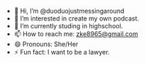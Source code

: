 - 👋 Hi, I’m @duoduojustmessingaround
- 👀 I’m interested in create my own podcast.
- 🌱 I’m currently studing in highschool.
- 📫 How to reach me: zke8965@gmail.com
- 😄 Pronouns: She/Her
- ⚡ Fun fact: I want to be a lawyer.

<!---
duoduojustmessingaround/duoduojustmessingaround is a ✨ special ✨ repository because its `README.md` (this file) appears on your GitHub profile.
You can click the Preview link to take a look at your changes.
--->
